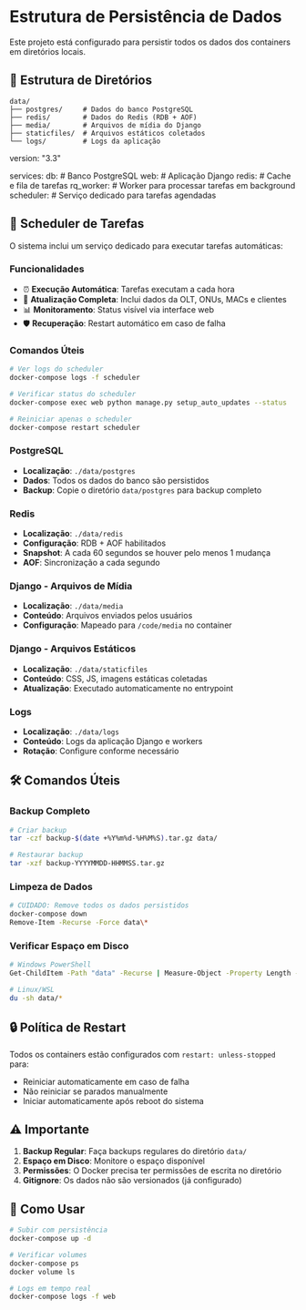 # Estrutura de Persistência de Dados

Este projeto está configurado para persistir todos os dados dos containers em diretórios locais.

## 📁 Estrutura de Diretórios

```
data/
├── postgres/     # Dados do banco PostgreSQL
├── redis/        # Dados do Redis (RDB + AOF)
├── media/        # Arquivos de mídia do Django
├── staticfiles/  # Arquivos estáticos coletados
└── logs/         # Logs da aplicação
```

version: "3.3"

services:
  db:          # Banco PostgreSQL
  web:         # Aplicação Django
  redis:       # Cache e fila de tarefas
  rq_worker:   # Worker para processar tarefas em background
  scheduler:   # Serviço dedicado para tarefas agendadas

## 🔄 **Scheduler de Tarefas**

O sistema inclui um serviço dedicado para executar tarefas automáticas:

### Funcionalidades
- ⏰ **Execução Automática**: Tarefas executam a cada hora
- 🔄 **Atualização Completa**: Inclui dados da OLT, ONUs, MACs e clientes
- 📊 **Monitoramento**: Status visível via interface web
- 🛡️ **Recuperação**: Restart automático em caso de falha

### Comandos Úteis
```bash
# Ver logs do scheduler
docker-compose logs -f scheduler

# Verificar status do scheduler
docker-compose exec web python manage.py setup_auto_updates --status

# Reiniciar apenas o scheduler
docker-compose restart scheduler
```

### PostgreSQL
- **Localização**: `./data/postgres`
- **Dados**: Todos os dados do banco são persistidos
- **Backup**: Copie o diretório `data/postgres` para backup completo

### Redis
- **Localização**: `./data/redis`
- **Configuração**: RDB + AOF habilitados
- **Snapshot**: A cada 60 segundos se houver pelo menos 1 mudança
- **AOF**: Sincronização a cada segundo

### Django - Arquivos de Mídia
- **Localização**: `./data/media`
- **Conteúdo**: Arquivos enviados pelos usuários
- **Configuração**: Mapeado para `/code/media` no container

### Django - Arquivos Estáticos
- **Localização**: `./data/staticfiles`
- **Conteúdo**: CSS, JS, imagens estáticas coletadas
- **Atualização**: Executado automaticamente no entrypoint

### Logs
- **Localização**: `./data/logs`
- **Conteúdo**: Logs da aplicação Django e workers
- **Rotação**: Configure conforme necessário

## 🛠️ Comandos Úteis

### Backup Completo
```bash
# Criar backup
tar -czf backup-$(date +%Y%m%d-%H%M%S).tar.gz data/

# Restaurar backup
tar -xzf backup-YYYYMMDD-HHMMSS.tar.gz
```

### Limpeza de Dados
```bash
# CUIDADO: Remove todos os dados persistidos
docker-compose down
Remove-Item -Recurse -Force data\*
```

### Verificar Espaço em Disco
```bash
# Windows PowerShell
Get-ChildItem -Path "data" -Recurse | Measure-Object -Property Length -Sum

# Linux/WSL
du -sh data/*
```

## 🔒 Política de Restart

Todos os containers estão configurados com `restart: unless-stopped` para:
- Reiniciar automaticamente em caso de falha
- Não reiniciar se parados manualmente
- Iniciar automaticamente após reboot do sistema

## ⚠️ Importante

1. **Backup Regular**: Faça backups regulares do diretório `data/`
2. **Espaço em Disco**: Monitore o espaço disponível
3. **Permissões**: O Docker precisa ter permissões de escrita no diretório
4. **Gitignore**: Os dados não são versionados (já configurado)

## 🚀 Como Usar

```bash
# Subir com persistência
docker-compose up -d

# Verificar volumes
docker-compose ps
docker volume ls

# Logs em tempo real
docker-compose logs -f web
```